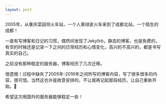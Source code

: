 ```yaml
---
layout: post
---
```

2005年，从重庆菜园坝火车站，一个人乘绿皮火车来到了成都北站，一个陌生的成都！

一直有写博客和日记的习惯，偶然间发现了Jekyllrb，静态的博客，也是免费的，有空的时候还是记录一下之间的日常经历和心情变化，高兴的不高兴的，都是书写真实的自己。

之前没有那种稳定的服务器，博客经历了几次迁移。

很遗憾！过程中缺失了2005年-2016年之间所写的博客内容，写了很多很多的内容，很可惜。当然这也许是故意安排的，不让我再记起那段经历，让自己重新开始。:pray:

希望这次用国外的服务器能够稳定一些！